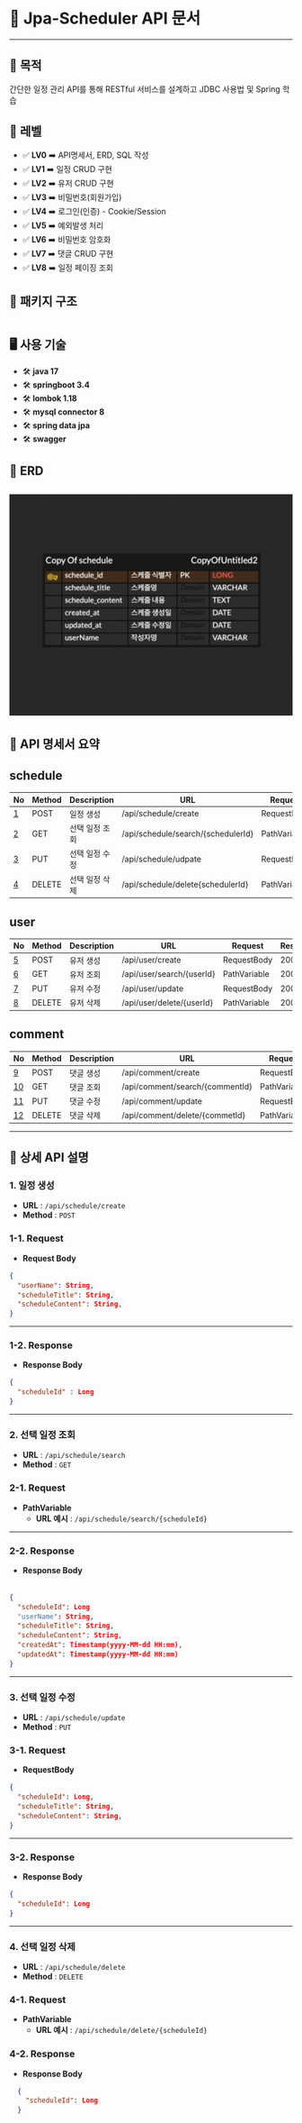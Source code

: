# 📅 Jpa-Scheduler API 문서

---

## 📌 목적
간단한 일정 관리 API를 통해 RESTful 서비스를 설계하고 JDBC 사용법 및 Spring 학습

## 🎯 레벨
- ✅ **LV0** ➡️ API명세서, ERD, SQL 작성️
- ✅ **LV1** ➡️ 일정 CRUD 구현
- ✅ **LV2** ➡️ 유저 CRUD 구현
- ✅ **LV3** ➡️ 비밀번호(회원가입)
- ✅ **LV4** ➡️ 로그인(인증) - Cookie/Session
- ✅ **LV5** ➡️ 예외발생 처리
- ✅ **LV6** ➡️ 비밀번호 암호화
- ✅ **LV7** ➡️ 댓글 CRUD 구현
- ✅ **LV8** ➡️ 일정 페이징 조회

## 📁 패키지 구조
```json

```

## 🖥 사용 기술
- 🛠 **java 17**
- 🛠 **springboot 3.4**
- 🛠 **lombok 1.18**
- 🛠 **mysql connector 8**
- 🛠 **spring data jpa**
- 🛠 **swagger**

## 📌 ERD

![ERD](src/main/resources/static/img/lv0img.png)
---

## 📘 API 명세서 요약

## schedule
| No               | Method | Description | URL                                | Request      | Response |
|------------------|--------|-------------|------------------------------------|--------------|----------|
| [1](#1-일정-생성)    | POST   | 일정 생성       | /api/schedule/create               | RequestBody          | 200 OK   |
| [2](#2-선택-일정-조회) | GET    | 선택 일정 조회    | /api/schedule/search/{schedulerId} | PathVariable | 200 OK   |
| [3](#3-선택-일정-수정) | PUT    | 선택 일정 수정    | /api/schedule/udpate               | RequestBody | 200 OK   |
| [4](#4-선택-일정-삭제) | DELETE    | 선택 일정 삭제    | /api/schedule/delete{schedulerId}  | PathVariable | 200 OK   |

## user
| No            | Method | Description | URL                       | Request      | Response |
|---------------|--------|-------------|---------------------------|--------------|----------|
| [5](#1-유저-생성) | POST   | 유저 생성       | /api/user/create          | RequestBody          | 200 OK   |
| [6](#2-유저-조회) | GET    | 유저 조회       | /api/user/search/{userId} | PathVariable | 200 OK   |
| [7](#3-유저-수정) | PUT    | 유저 수정       | /api/user/update          | RequestBody | 200 OK   |
| [8](#4-유저-삭제) | DELETE | 유저 삭제       | /api/user/delete/{userId} | PathVariable | 200 OK   |

## comment
| No             | Method | Description | URL                             | Request      | Response |
|----------------|--------|-------------|---------------------------------|--------------|----------|
| [9](#1-댓글-생성)  | POST   | 댓글 생성       | /api/comment/create             | RequestBody          | 200 OK   |
| [10](#2-댓글-조회) | GET    | 댓글 조회       | /api/comment/search/{commentId} | PathVariable | 200 OK   |
| [11](#3-댓글-수정) | PUT    | 댓글 수정       | /api/comment/update             | RequestBody | 200 OK   |
| [12](#4-댓글-삭제) | DELETE | 댓글 삭제       | /api/comment/delete/{commetId}  | PathVariable | 200 OK   |
---

## 🔽 상세 API 설명

### 1. 일정 생성
- **URL** : `/api/schedule/create`
- **Method** : `POST`
### 1-1. Request
- **Request Body**
```json
{
  "userName": String,
  "scheduleTitle": String,
  "scheduleContent": String,
}
```
---
### 1-2. Response
- **Response Body**
```json
{
  "scheduleId" : Long
}
```
---
### 2. 선택 일정 조회
- **URL** : `/api/schedule/search`
- **Method** : `GET`
### 2-1. Request
- **PathVariable**
    - **URL 예시** : `/api/schedule/search/{scheduleId}`
---
### 2-2. Response
- **Response Body**

```json

{
  "scheduleId": Long
  "userName": String,
  "scheduleTitle": String,
  "scheduleContent": String,
  "createdAt": Timestamp(yyyy-MM-dd HH:mm),
  "updatedAt": Timestamp(yyyy-MM-dd HH:mm)
}

```
---
### 3. 선택 일정 수정
- **URL** : `/api/schedule/update`
- **Method** : `PUT`
### 3-1. Request
- **RequestBody**
```json
{
  "scheduleId": Long,
  "scheduleTitle": String,
  "scheduleContent": String,
}    
```

---
### 3-2. Response
- **Response Body**
```json
{
  "scheduleId": Long
}
```
---
### 4. 선택 일정 삭제
- **URL** : `/api/schedule/delete`
- **Method** : `DELETE`
### 4-1. Request
- **PathVariable**
  - **URL 예시** : `/api/schedule/delete/{scheduleId}`
### 4-2. Response
- **Response Body**
```json
  {
    "scheduleId": Long
  }

```
